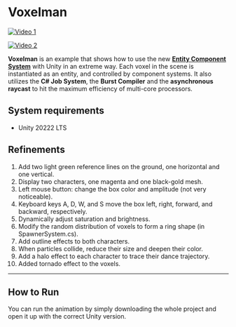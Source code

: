 Voxelman
========

[![Video 1](https://img.youtube.com/vi/cbtDk5IhMLI/0.jpg)](https://www.youtube.com/watch?v=cbtDk5IhMLI)


[![Video 2](https://img.youtube.com/vi/Ffuz0y7hKYc/0.jpg)](https://www.youtube.com/watch?v=Ffuz0y7hKYc)



**Voxelman** is an example that shows how to use the new **[Entity Component
System]** with Unity in an extreme way. Each voxel in the scene is instantiated
as an entity, and controlled by component systems. It also utilizes the **C#
Job System**, the **Burst Compiler** and the **asynchronous raycast** to hit
the maximum efficiency of multi-core processors.

[Entity Component System]: https://unity.com/ecs

System requirements
-------------------

- Unity 20222 LTS

## Refinements

1. Add two light green reference lines on the ground, one horizontal and one vertical.
2. Display two characters, one magenta and one black-gold mesh.
3. Left mouse button: change the box color and amplitude (not very noticeable).
4. Keyboard keys A, D, W, and S move the box left, right, forward, and backward, respectively.
5. Dynamically adjust saturation and brightness.
6. Modify the random distribution of voxels to form a ring shape (in SpawnerSystem.cs).
7. Add outline effects to both characters.
8. When particles collide, reduce their size and deepen their color.
9. Add a halo effect to each character to trace their dance trajectory.
10. Added tornado effect to the voxels.

---------------------

## How to Run

You can run the animation by simply downloading the whole project and open it up with the correct Unity version.